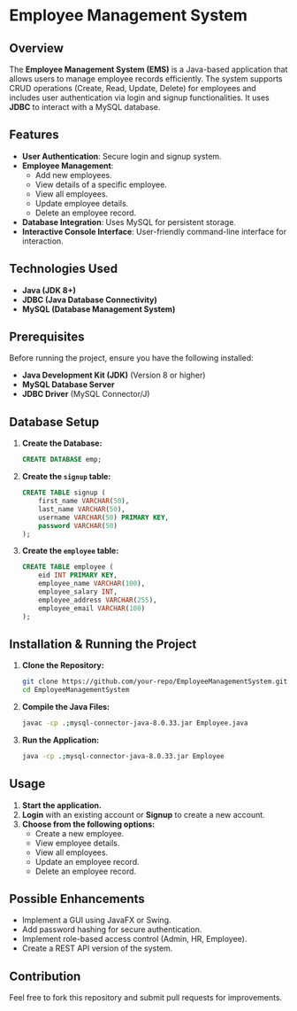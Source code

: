 # Employee Management System

## Overview
The **Employee Management System (EMS)** is a Java-based application that allows users to manage employee records efficiently. The system supports CRUD operations (Create, Read, Update, Delete) for employees and includes user authentication via login and signup functionalities. It uses **JDBC** to interact with a MySQL database.

## Features
- **User Authentication**: Secure login and signup system.
- **Employee Management**:
  - Add new employees.
  - View details of a specific employee.
  - View all employees.
  - Update employee details.
  - Delete an employee record.
- **Database Integration**: Uses MySQL for persistent storage.
- **Interactive Console Interface**: User-friendly command-line interface for interaction.

## Technologies Used
- **Java (JDK 8+)**
- **JDBC (Java Database Connectivity)**
- **MySQL (Database Management System)**

## Prerequisites
Before running the project, ensure you have the following installed:
- **Java Development Kit (JDK)** (Version 8 or higher)
- **MySQL Database Server**
- **JDBC Driver** (MySQL Connector/J)

## Database Setup
1. **Create the Database:**
   ```sql
   CREATE DATABASE emp;
   ```
2. **Create the `signup` table:**
   ```sql
   CREATE TABLE signup (
       first_name VARCHAR(50),
       last_name VARCHAR(50),
       username VARCHAR(50) PRIMARY KEY,
       password VARCHAR(50)
   );
   ```
3. **Create the `employee` table:**
   ```sql
   CREATE TABLE employee (
       eid INT PRIMARY KEY,
       employee_name VARCHAR(100),
       employee_salary INT,
       employee_address VARCHAR(255),
       employee_email VARCHAR(100)
   );
   ```

## Installation & Running the Project
1. **Clone the Repository:**
   ```sh
   git clone https://github.com/your-repo/EmployeeManagementSystem.git
   cd EmployeeManagementSystem
   ```
2. **Compile the Java Files:**
   ```sh
   javac -cp .;mysql-connector-java-8.0.33.jar Employee.java
   ```
3. **Run the Application:**
   ```sh
   java -cp .;mysql-connector-java-8.0.33.jar Employee
   ```

## Usage
1. **Start the application.**
2. **Login** with an existing account or **Signup** to create a new account.
3. **Choose from the following options:**
   - Create a new employee.
   - View employee details.
   - View all employees.
   - Update an employee record.
   - Delete an employee record.

## Possible Enhancements
- Implement a GUI using JavaFX or Swing.
- Add password hashing for secure authentication.
- Implement role-based access control (Admin, HR, Employee).
- Create a REST API version of the system.

## Contribution
Feel free to fork this repository and submit pull requests for improvements.
